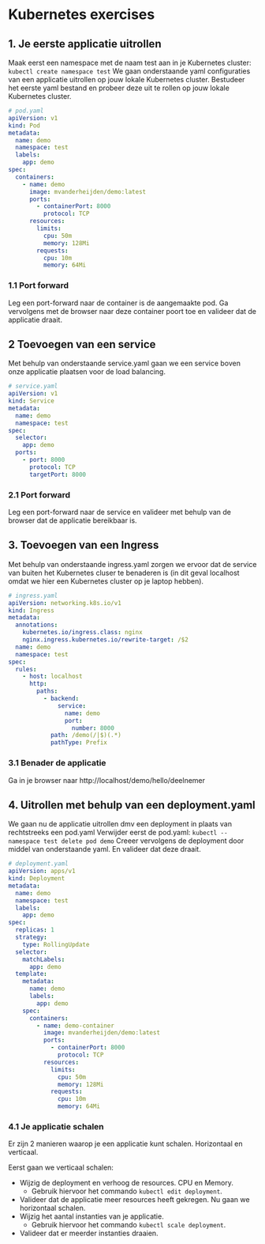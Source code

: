 # Kubernetes exercises

## 1. Je eerste applicatie uitrollen
Maak eerst een namespace met de naam test aan in je Kubernetes cluster: `kubectl create namespace test`
We gaan onderstaande yaml configuraties van een applicatie uitrollen op jouw lokale Kubernetes cluster. Bestudeer het eerste yaml bestand en probeer deze uit te rollen op jouw lokale Kubernetes cluster.
```yaml
# pod.yaml
apiVersion: v1
kind: Pod
metadata:
  name: demo
  namespace: test
  labels:
    app: demo
spec:
  containers:
    - name: demo
      image: mvanderheijden/demo:latest
      ports:
        - containerPort: 8000
          protocol: TCP
      resources:
        limits:
          cpu: 50m
          memory: 128Mi
        requests:
          cpu: 10m
          memory: 64Mi
```

### 1.1 Port forward
Leg een port-forward naar de container is de aangemaakte pod.
Ga vervolgens met de browser naar deze container poort toe en valideer dat de applicatie draait.

## 2 Toevoegen van een service
Met behulp van onderstaande service.yaml gaan we een service boven onze applicatie plaatsen voor de load balancing.
```yaml
# service.yaml
apiVersion: v1
kind: Service
metadata:
  name: demo
  namespace: test
spec:
  selector:
    app: demo
  ports:
    - port: 8000
      protocol: TCP
      targetPort: 8000
```
### 2.1 Port forward
Leg een port-forward naar de service en valideer met behulp van de browser dat de applicatie bereikbaar is.

## 3. Toevoegen van een Ingress
Met behulp van onderstaande ingress.yaml zorgen we ervoor dat de service van buiten het Kubernetes cluser te benaderen is (in dit geval localhost omdat we hier een Kubernetes cluster op je laptop hebben).
```yaml
# ingress.yaml
apiVersion: networking.k8s.io/v1
kind: Ingress
metadata:
  annotations:
    kubernetes.io/ingress.class: nginx
    nginx.ingress.kubernetes.io/rewrite-target: /$2
  name: demo
  namespace: test
spec:
  rules:
    - host: localhost
      http:
        paths:
          - backend:
              service:
                name: demo
                port:
                  number: 8000
            path: /demo(/|$)(.*)
            pathType: Prefix
```
### 3.1 Benader de applicatie
Ga in je browser naar http://localhost/demo/hello/deelnemer

## 4. Uitrollen met behulp van een deployment.yaml
We gaan nu de applicatie uitrollen dmv een deployment in plaats van rechtstreeks een pod.yaml
Verwijder eerst de pod.yaml: `kubectl --namespace test delete pod demo`
Creeer vervolgens de deployment door middel van onderstaande yaml. En valideer dat deze draait.
```yaml
# deployment.yaml
apiVersion: apps/v1
kind: Deployment
metadata:
  name: demo
  namespace: test
  labels:
    app: demo
spec:
  replicas: 1
  strategy:
    type: RollingUpdate
  selector:
    matchLabels:
      app: demo
  template:
    metadata:
      name: demo
      labels:
        app: demo
    spec:
      containers:
        - name: demo-container
          image: mvanderheijden/demo:latest
          ports:
            - containerPort: 8000
              protocol: TCP
          resources:
            limits:
              cpu: 50m
              memory: 128Mi
            requests:
              cpu: 10m
              memory: 64Mi
```

### 4.1 Je applicatie schalen
Er zijn 2 manieren waarop je een applicatie kunt schalen. Horizontaal en verticaal.

Eerst gaan we verticaal schalen:
- Wijzig de deployment en verhoog de resources. CPU en Memory.
    - Gebruik hiervoor het commando `kubectl edit deployment`.
- Valideer dat de applicatie meer resources heeft gekregen.
Nu gaan we horizontaal schalen.
- Wijzig het aantal instanties van je applicatie.
    - Gebruik hiervoor het commando `kubectl scale deployment`.
- Valideer dat er meerder instanties draaien.